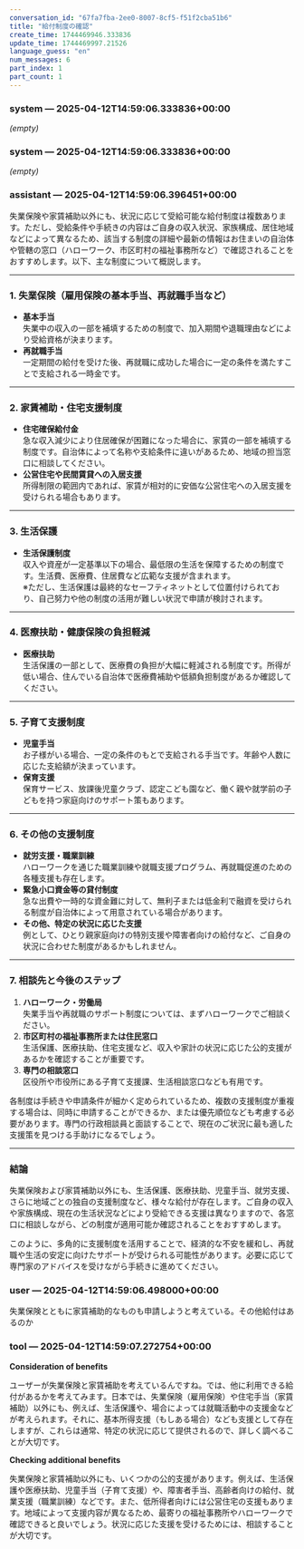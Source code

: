 ```yaml
---
conversation_id: "67fa7fba-2ee0-8007-8cf5-f51f2cba51b6"
title: "給付制度の確認"
create_time: 1744469946.333836
update_time: 1744469997.21526
language_guess: "en"
num_messages: 6
part_index: 1
part_count: 1
---
```


### system — 2025-04-12T14:59:06.333836+00:00

_(empty)_

### system — 2025-04-12T14:59:06.333836+00:00

_(empty)_

### assistant — 2025-04-12T14:59:06.396451+00:00

失業保険や家賃補助以外にも、状況に応じて受給可能な給付制度は複数あります。ただし、受給条件や手続きの内容はご自身の収入状況、家族構成、居住地域などによって異なるため、該当する制度の詳細や最新の情報はお住まいの自治体や管轄の窓口（ハローワーク、市区町村の福祉事務所など）で確認されることをおすすめします。以下、主な制度について概説します。

---

### 1. 失業保険（雇用保険の基本手当、再就職手当など）

- **基本手当**  
  失業中の収入の一部を補填するための制度で、加入期間や退職理由などにより受給資格が決まります。  
- **再就職手当**  
  一定期間の給付を受けた後、再就職に成功した場合に一定の条件を満たすことで支給される一時金です。

---

### 2. 家賃補助・住宅支援制度

- **住宅確保給付金**  
  急な収入減少により住居確保が困難になった場合に、家賃の一部を補填する制度です。自治体によって名称や支給条件に違いがあるため、地域の担当窓口に相談してください。  
- **公営住宅や民間賃貸への入居支援**  
  所得制限の範囲内であれば、家賃が相対的に安価な公営住宅への入居支援を受けられる場合もあります。

---

### 3. 生活保護

- **生活保護制度**  
  収入や資産が一定基準以下の場合、最低限の生活を保障するための制度です。生活費、医療費、住居費など広範な支援が含まれます。  
  ※ただし、生活保護は最終的なセーフティネットとして位置付けられており、自己努力や他の制度の活用が難しい状況で申請が検討されます。

---

### 4. 医療扶助・健康保険の負担軽減

- **医療扶助**  
  生活保護の一部として、医療費の負担が大幅に軽減される制度です。所得が低い場合、住んでいる自治体で医療費補助や低額負担制度があるか確認してください。

---

### 5. 子育て支援制度

- **児童手当**  
  お子様がいる場合、一定の条件のもとで支給される手当です。年齢や人数に応じた支給額が決まっています。  
- **保育支援**  
  保育サービス、放課後児童クラブ、認定こども園など、働く親や就学前の子どもを持つ家庭向けのサポート策もあります。

---

### 6. その他の支援制度

- **就労支援・職業訓練**  
  ハローワークを通じた職業訓練や就職支援プログラム、再就職促進のための各種支援も存在します。  
- **緊急小口資金等の貸付制度**  
  急な出費や一時的な資金難に対して、無利子または低金利で融資を受けられる制度が自治体によって用意されている場合があります。  
- **その他、特定の状況に応じた支援**  
  例として、ひとり親家庭向けの特別支援や障害者向けの給付など、ご自身の状況に合わせた制度があるかもしれません。

---

### 7. 相談先と今後のステップ

1. **ハローワーク・労働局**  
   失業手当や再就職のサポート制度については、まずハローワークでご相談ください。  
2. **市区町村の福祉事務所または住民窓口**  
   生活保護、医療扶助、住宅支援など、収入や家計の状況に応じた公的支援があるかを確認することが重要です。  
3. **専門の相談窓口**  
   区役所や市役所にある子育て支援課、生活相談窓口なども有用です。  

各制度は手続きや申請条件が細かく定められているため、複数の支援制度が重複する場合は、同時に申請することができるか、または優先順位なども考慮する必要があります。専門の行政相談員と面談することで、現在のご状況に最も適した支援策を見つける手助けになるでしょう。

---

### 結論

失業保険および家賃補助以外にも、生活保護、医療扶助、児童手当、就労支援、さらに地域ごとの独自の支援制度など、様々な給付が存在します。ご自身の収入や家族構成、現在の生活状況などにより受給できる支援は異なりますので、各窓口に相談しながら、どの制度が適用可能か確認されることをおすすめします。

このように、多角的に支援制度を活用することで、経済的な不安を緩和し、再就職や生活の安定に向けたサポートが受けられる可能性があります。必要に応じて専門家のアドバイスを受けながら手続きに進めてください。

### user — 2025-04-12T14:59:06.498000+00:00

失業保険とともに家賃補助的なものも申請しようと考えている。その他給付はあるのか

### tool — 2025-04-12T14:59:07.272754+00:00

**Consideration of benefits**

ユーザーが失業保険と家賃補助を考えているんですね。では、他に利用できる給付があるかを考えてみます。日本では、失業保険（雇用保険）や住宅手当（家賃補助）以外にも、例えば、生活保護や、場合によっては就職活動中の支援金などが考えられます。それに、基本所得支援（もしある場合）なども支援として存在しますが、これらは通常、特定の状況に応じて提供されるので、詳しく調べることが大切です。

**Checking additional benefits**

失業保険と家賃補助以外にも、いくつかの公的支援があります。例えば、生活保護や医療扶助、児童手当（子育て支援）や、障害者手当、高齢者向けの給付、就業支援（職業訓練）などです。また、低所得者向けには公営住宅の支援もあります。地域によって支援内容が異なるため、最寄りの福祉事務所やハローワークで確認できると良いでしょう。状況に応じた支援を受けるためには、相談することが大切です。
